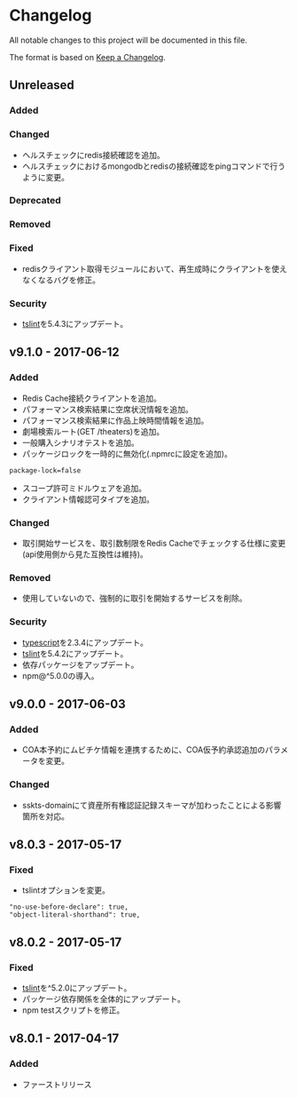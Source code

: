 # Changelog
All notable changes to this project will be documented in this file.

The format is based on [Keep a Changelog](http://keepachangelog.com/).

## Unreleased
### Added

### Changed
- ヘルスチェックにredis接続確認を追加。
- ヘルスチェックにおけるmongodbとredisの接続確認をpingコマンドで行うように変更。

### Deprecated

### Removed

### Fixed
- redisクライアント取得モジュールにおいて、再生成時にクライアントを使えなくなるバグを修正。

### Security
- [tslint](https://github.com/palantir/tslint)を5.4.3にアップデート。

## v9.1.0 - 2017-06-12
### Added
- Redis Cache接続クライアントを追加。
- パフォーマンス検索結果に空席状況情報を追加。
- パフォーマンス検索結果に作品上映時間情報を追加。
- 劇場検索ルート(GET /theaters)を追加。
- 一般購入シナリオテストを追加。
- パッケージロックを一時的に無効化(.npmrcに設定を追加)。
```shell
package-lock=false
```
- スコープ許可ミドルウェアを追加。
- クライアント情報認可タイプを追加。

### Changed
- 取引開始サービスを、取引数制限をRedis Cacheでチェックする仕様に変更(api使用側から見た互換性は維持)。

### Removed
- 使用していないので、強制的に取引を開始するサービスを削除。

### Security
- [typescript](https://github.com/Microsoft/TypeScript)を2.3.4にアップデート。
- [tslint](https://github.com/palantir/tslint)を5.4.2にアップデート。
- 依存パッケージをアップデート。
- npm@^5.0.0の導入。

## v9.0.0 - 2017-06-03
### Added
- COA本予約にムビチケ情報を連携するために、COA仮予約承認追加のパラメータを変更。

### Changed
- sskts-domainにて資産所有権認証記録スキーマが加わったことによる影響箇所を対応。

## v8.0.3 - 2017-05-17
### Fixed
- tslintオプションを変更。
```shell
"no-use-before-declare": true,
"object-literal-shorthand": true,
```

## v8.0.2 - 2017-05-17
### Fixed
- [tslint](https://github.com/palantir/tslint)を^5.2.0にアップデート。
- パッケージ依存関係を全体的にアップデート。
- npm testスクリプトを修正。

## v8.0.1 - 2017-04-17
### Added
- ファーストリリース
